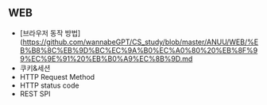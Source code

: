 WEB
-------------
- [브라우저 동작 방법](https://github.com/wannabeGPT/CS_study/blob/master/ANUU/WEB/%EB%B8%8C%EB%9D%BC%EC%9A%B0%EC%A0%80%20%EB%8F%99%EC%9E%91%20%EB%B0%A9%EC%8B%9D.md
- 쿠키&세션
- HTTP Request Method
- HTTP status code
- REST SPI



